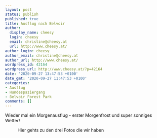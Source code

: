 ```yaml
---
layout: post
status: publish
published: true
title: Ausflug nach Belvoir
author:
  display_name: cheesy
  login: cheesy
  email: christine@cheesy.at
  url: http://www.cheesy.at/
author_login: cheesy
author_email: christine@cheesy.at
author_url: http://www.cheesy.at/
wordpress_id: 42164
wordpress_url: http://www.cheesy.at/?p=42164
date: '2020-09-27 13:47:53 +0100'
date_gmt: '2020-09-27 11:47:53 +0100'
categories:
- Ausflug
- Hundespaziergang
- Belvoir Forest Park
comments: []
---
```

<!-- wp:paragraph -->
Wieder mal ein Morgenausflug - erster Morgenfrost und super sonniges Wetter!
<!-- /wp:paragraph -->
<!-- wp:image {"id":42166,"linkDestination":"custom"} -->
<figure class="wp-block-image"><a href="{% link _fotos/ausfluege/2020-2/belvoir/index.md %}"><img src="{% link _fotos/ausfluege/2020-2/belvoir/Belvoir-001-1.jpg %}" alt="" class="wp-image-42166"></a><br>
<figcaption>Hier gehts zu den drei Fotos die wir haben</figcaption>
</figure>
<!-- /wp:image -->
